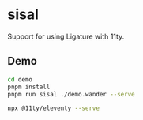 # sisal

Support for using Ligature with 11ty.

## Demo

```bash
cd demo
pnpm install
pnpm run sisal ./demo.wander --serve

npx @11ty/eleventy --serve
```

